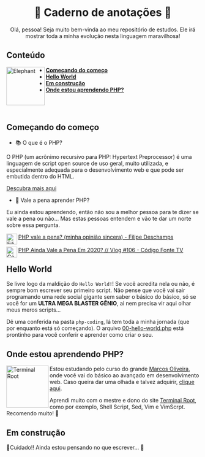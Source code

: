 <h1 align="center">
  <b>🐘 Caderno de anotações 🐘</b>
</h1>
<p align="center">
  Olá, pessoa! Seja muito bem-vinda ao meu repositório de estudos. Ele irá mostrar toda a minha evolução nesta linguagem maravilhosa!
</p>


## Conteúdo

<img src="https://japari-library.com/w/images/b/b5/African_Bush_ElephantOriginal.jpg" width="100px" height="auto" align="left" alt="Elephant"/>

+ **[Começando do começo](#começando-do-começo)**
+ **[Hello World](#hello-world)**
+ **[Em construção](#em-construção)**
+ **[Onde estou aprendendo PHP?](#onde-estou-aprendendo-php)**

<br>
<br>

## Começando do começo
* 📚 O que é o PHP? 

O PHP (um acrônimo recursivo para PHP: Hypertext Preprocessor) é uma linguagem de script open source de uso geral, muito utilizada, e especialmente adequada para o desenvolvimento web e que pode ser embutida dentro do HTML.

[Descubra mais aqui](https://www.php.net/manual/pt_BR/intro-whatis.php)
* 🤔 Vale a pena aprender PHP?

Eu ainda estou aprendendo, então não sou a melhor pessoa para te dizer se vale a pena ou não... Mas estas pessoas entendem e vão te dar um norte sobre essa pergunta.

<img src="https://yt3.ggpht.com/a/AATXAJxiC0ILNRKn_1sIcE6LcCsRrEVkDCGhpTdMRDJS=s100-c-k-c0xffffffff-no-rj-mo" alt="Filipe Deschamps" align="left" width="28px" height="auto"/>

[PHP vale a pena? (minha opinião sincera) - Filipe Deschamps](https://www.youtube.com/watch?v=H43fXodv6WY)
<br>
<br>
<img src="https://yt3.ggpht.com/a/AATXAJw0gI0m5i0jAZ-5wLTN3EZaIAkExKf9AC9XZ2IjPg=s88-c-k-c0xffffffff-no-rj-mo" alt="Código Fonte TV" align="left" width="28px" height="auto"/>
[PHP Ainda Vale a Pena Em 2020? // Vlog #106 - Código Fonte TV](https://www.youtube.com/watch?v=H43fXodv6WY)

## Hello World

Se livre logo da maldição do `Hello World!`! Se você acredita nela ou não, é sempre bom escrever seu primeiro script. Não pense que você vai sair programando uma rede social gigante sem saber o básico do básico, só se você for um **ULTRA MEGA BLASTER GÊNIO**, ai nem precisa vir aqui olhar meus meros scripts...

Dê uma conferida na pasta `php-coding`, lá tem toda a minha jornada (que por enquanto está só começando). O arquivo [00-hello-world.php](https://github.com/Tur1st4/estudos-php/blob/master/php-condig/00-hello-world.php) está prontinho para você conferir e aprender como criar o seu.

## Onde estou aprendendo PHP?

<img src="https://terminalroot.com.br/assets/img/logo.png" alt="Terminal Root" align="left" width="110px" height="auto"/>

Estou estudando pelo curso do grande [Marcos Oliveira](https://github.com/terroo), onde você vai do básico ao avançado em desenvolvimento web.
Caso queira dar uma olhada e talvez adquirir, [clique aqui](https://www.udemy.com/course/curso-de-desenvolvimento-web-do-zero-php-mysql-no-linux/).

Aprendi muito com o mestre e dono do site [Terminal Root](https://terminalroot.com.br/), como por exemplo, Shell Script, Sed, Vim e VimScrpt. Recomendo muito! 🤩

## Em construção

🚧Cuidado!! Ainda estou pensando no que escrever... 🚧
